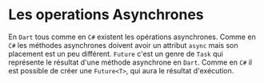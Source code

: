 # Les operations Asynchrones
En `Dart` tous comme en `C#` existent les opérations asynchrones. Comme en `C#` les méthodes asynchrones doivent avoir un attribut `async` mais son placement est un peu différent. `Future` c'est un genre de `Task` qui représente le résultat d'une méthode asynchrone en `Dart`. Comme en `C#` il est possible de créer une `Future<T>`, qui aura le résultat d'exécution. 